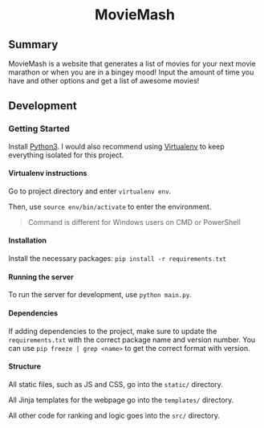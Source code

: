 <div align="center">
    <h1>MovieMash</h1>
</div>

## Summary

MovieMash is a website that generates a list of movies for your next movie marathon or when you are in a bingey mood! Input the amount of time you have and other options and get a list of awesome movies!

## Development

### Getting Started

Install [Python3](https://www.python.org/downloads/). I would also recommend using [Virtualenv](https://virtualenv.pypa.io/en/stable/) to keep everything isolated for this project.

#### Virtualenv instructions

Go to project directory and enter `virtualenv env`.

Then, use `source env/bin/activate` to enter the environment. 

> Command is different for Windows users on CMD or PowerShell

#### Installation

Install the necessary packages: `pip install -r requirements.txt`

#### Running the server

To run the server for development, use `python main.py`.

#### Dependencies

If adding dependencies to the project, make sure to update the `requirements.txt` with the correct package name and version number. You can use `pip freeze | grep <name>` to get the correct format with version.

#### Structure

All static files, such as JS and CSS, go into the `static/` directory.

All Jinja templates for the webpage go into the `templates/` directory.

All other code for ranking and logic goes into the `src/` directory.
